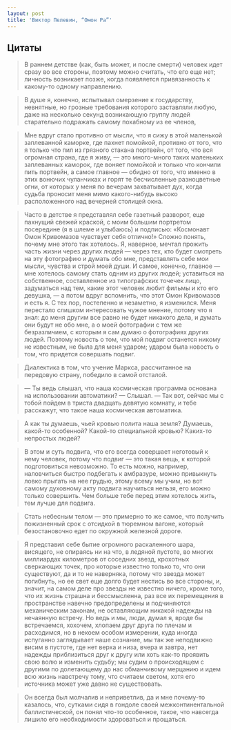 ```yaml
---
layout: post
title: 'Виктор Пелевин, “Омон Ра”'
---
```


## Цитаты

>В раннем детстве (как, быть может, и после смерти) человек идет сразу во все стороны, поэтому можно считать, что его еще нет; личность возникает позже, когда появляется привязанность к какому-то одному направлению.

>В душе я, конечно, испытывал омерзение к государству, невнятные, но грозные требования которого заставляли любую, даже на несколько секунд возникающую группу людей старательно подражать самому похабному из ее членов,

>Мне вдруг стало противно от мысли, что я сижу в этой маленькой заплеванной каморке, где пахнет помойкой, противно от того, что я только что пил из грязного стакана портвейн, от того, что вся огромная страна, где я живу, — это много-много таких маленьких заплеванных каморок, где воняет помойкой и только что кончили пить портвейн, а самое главное — обидно от того, что именно в этих вонючих чуланчиках и горят те бесчисленные разноцветные огни, от которых у меня по вечерам захватывает дух, когда судьба проносит меня мимо какого-нибудь высоко расположенного над вечерней столицей окна.

>Часто в детстве я представлял себе газетный разворот, еще пахнущий свежей краской, с моим большим портретом посередине (я в шлеме и улыбаюсь) и подписью: «Космонавт Омон Кривомазов чувствует себя отлично!» Сложно понять, почему мне этого так хотелось. Я, наверное, мечтал прожить часть жизни через других людей — через тех, кто будет смотреть на эту фотографию и думать обо мне, представлять себе мои мысли, чувства и строй моей души. И самое, конечно, главное — мне хотелось самому стать одним из других людей; уставиться на собственное, составленное из типографских точечек лицо, задуматься над тем, какие этот человек любит фильмы и кто его девушка, — а потом вдруг вспомнить, что этот Омон Кривомазов и есть я. С тех пор, постепенно и незаметно, я изменился. Меня перестало слишком интересовать чужое мнение, потому что я знал: до меня другим все равно не будет никакого дела, и думать они будут не обо мне, а о моей фотографии с тем же безразличием, с которым я сам думаю о фотографиях других людей. Поэтому новость о том, что мой подвиг останется никому не известным, не была для меня ударом; ударом была новость о том, что придется совершать подвиг.

>Диалектика в том, что учение Маркса, рассчитанное на передовую страну, победило в самой отсталой.

>— Ты ведь слышал, что наша космическая программа основана на использовании автоматики?
>— Слышал.
>— Так вот, сейчас мы с тобой пойдем в триста двадцать девятую комнату, и тебе расскажут, что такое наша космическая автоматика.

>А как ты думаешь, чьей кровью полита наша земля? Думаешь, какой-то особенной? Какой-то специальной кровью? Каких-то непростых людей?

>В этом и суть подвига, что его всегда совершает неготовый к нему человек, потому что подвиг — это такая вещь, к которой подготовиться невозможно. То есть можно, например, наловчиться быстро подбегать к амбразуре, можно привыкнуть ловко прыгать на нее грудью, этому всему мы учим, но вот самому духовному акту подвига научиться нельзя, его можно только совершить. Чем больше тебе перед этим хотелось жить, тем лучше для подвига.

>Стать небесным телом — это примерно то же самое, что получить пожизненный срок с отсидкой в тюремном вагоне, который безостановочно едет по окружной железной дороге.

>Я представил себе бытие огромного раскаленного шара, висящего, не опираясь ни на что, в ледяной пустоте, во многих миллиардах километров от соседних звезд, крохотных сверкающих точек, про которые известно только то, что они существуют, да и то не наверняка, потому что звезда может погибнуть, но ее свет еще долго будет нестись во все стороны, и, значит, на самом деле про звезды не известно ничего, кроме того, что их жизнь страшна и бессмысленна, раз все их перемещения в пространстве навечно предопределены и подчиняются механическим законам, не оставляющим никакой надежды на нечаянную встречу. Но ведь и мы, люди, думал я, вроде бы встречаемся, хохочем, хлопаем друг друга по плечам и расходимся, но в некоем особом измерении, куда иногда испуганно заглядывает наше сознание, мы так же неподвижно висим в пустоте, где нет верха и низа, вчера и завтра, нет надежды приблизиться друг к другу или хоть как-то проявить свою волю и изменить судьбу; мы судим о происходящем с другими по долетающему до нас обманчивому мерцанию и идем всю жизнь навстречу тому, что считаем светом, хотя его источника может уже давно не существовать.

>Он всегда был молчалив и неприветлив, да и мне почему-то казалось, что, сутками сидя в гондоле своей межконтинентальной баллистической, он понял что-то особенное, такое, что навсегда лишило его необходимости здороваться и прощаться.
